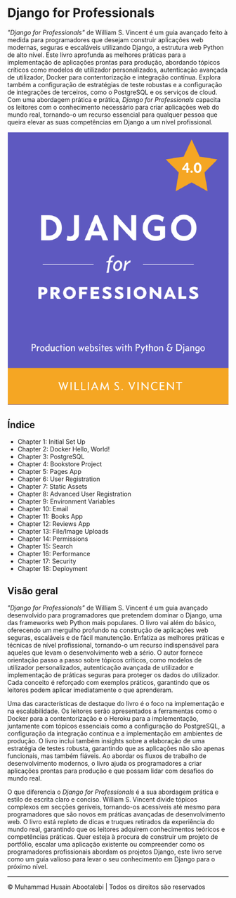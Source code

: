 
<!-- ©©©©©©©©©©©©©©©©©©©©©©©© All Rights Are Reserved By Muhammad Husain Abootalebi ©©©©©©©©©©©©©©©©©©©©©©©©©©©©©©©©©© -->

# Django for Professionals

*"Django for Professionals"* de William S. Vincent é um guia avançado feito à medida para programadores que desejam construir aplicações web modernas, seguras e escaláveis ​​utilizando Django, a estrutura web Python de alto nível. Este livro aprofunda as melhores práticas para a implementação de aplicações prontas para produção, abordando tópicos críticos como modelos de utilizador personalizados, autenticação avançada de utilizador, Docker para contentorização e integração contínua. Explora também a configuração de estratégias de teste robustas e a configuração de integrações de terceiros, como o PostgreSQL e os serviços de cloud. Com uma abordagem prática e prática, *Django for Professionals* capacita os leitores com o conhecimento necessário para criar aplicações web do mundo real, tornando-o um recurso essencial para qualquer pessoa que queira elevar as suas competências em Django a um nível profissional.

![Django For Beginners](../../assets/Books/Book%20Covers/0%20-%202%20-%20Django%20for%20Professionals.webp)

## Índice

- Chapter 1: Initial Set Up
- Chapter 2: Docker Hello, World!
- Chapter 3: PostgreSQL
- Chapter 4: Bookstore Project
- Chapter 5: Pages App
- Chapter 6: User Registration
- Chapter 7: Static Assets
- Chapter 8: Advanced User Registration
- Chapter 9: Environment Variables
- Chapter 10: Email
- Chapter 11: Books App
- Chapter 12: Reviews App
- Chapter 13: File/Image Uploads
- Chapter 14: Permissions
- Chapter 15: Search
- Chapter 16: Performance
- Chapter 17: Security
- Chapter 18: Deployment

## Visão geral

*"Django for Professionals"* de William S. Vincent é um guia avançado desenvolvido para programadores que pretendem dominar o Django, uma das frameworks web Python mais populares. O livro vai além do básico, oferecendo um mergulho profundo na construção de aplicações web seguras, escaláveis ​​e de fácil manutenção. Enfatiza as melhores práticas e técnicas de nível profissional, tornando-o um recurso indispensável para aqueles que levam o desenvolvimento web a sério. O autor fornece orientação passo a passo sobre tópicos críticos, como modelos de utilizador personalizados, autenticação avançada de utilizador e implementação de práticas seguras para proteger os dados do utilizador. Cada conceito é reforçado com exemplos práticos, garantindo que os leitores podem aplicar imediatamente o que aprenderam.

Uma das características de destaque do livro é o foco na implementação e na escalabilidade. Os leitores serão apresentados a ferramentas como o Docker para a contentorização e o Heroku para a implementação, juntamente com tópicos essenciais como a configuração do PostgreSQL, a configuração da integração contínua e a implementação em ambientes de produção. O livro inclui também insights sobre a elaboração de uma estratégia de testes robusta, garantindo que as aplicações não são apenas funcionais, mas também fiáveis. Ao abordar os fluxos de trabalho de desenvolvimento modernos, o livro ajuda os programadores a criar aplicações prontas para produção e que possam lidar com desafios do mundo real.

O que diferencia o *Django for Professionals* é a sua abordagem prática e estilo de escrita claro e conciso. William S. Vincent divide tópicos complexos em secções geríveis, tornando-os acessíveis até mesmo para programadores que são novos em práticas avançadas de desenvolvimento web. O livro está repleto de dicas e truques retirados da experiência do mundo real, garantindo que os leitores adquirem conhecimentos teóricos e competências práticas. Quer esteja à procura de construir um projeto de portfólio, escalar uma aplicação existente ou compreender como os programadores profissionais abordam os projetos Django, este livro serve como um guia valioso para levar o seu conhecimento em Django para o próximo nível.

---

© Muhammad Husain Abootalebi | Todos os direitos são reservados

<!-- ©©©©©©©©©©©©©©©©©©©©©©©© All Rights Are Reserved By Muhammad Husain Abootalebi ©©©©©©©©©©©©©©©©©©©©©©©©©©©©©©©©©© -->
